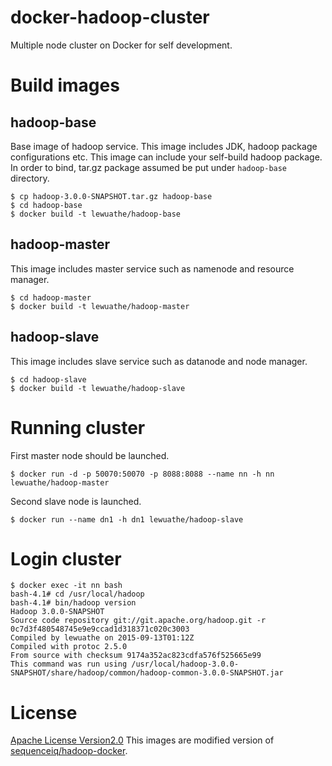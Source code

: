 # docker-hadoop-cluster

Multiple node cluster on Docker for self development.

# Build images

## hadoop-base

Base image of hadoop service. This image includes JDK, hadoop package configurations etc. This image can include your self-build hadoop package.
In order to bind, tar.gz package assumed be put under `hadoop-base` directory. 

```
$ cp hadoop-3.0.0-SNAPSHOT.tar.gz hadoop-base
$ cd hadoop-base
$ docker build -t lewuathe/hadoop-base 
```

## hadoop-master

This image includes master service such as namenode and resource manager.

```
$ cd hadoop-master
$ docker build -t lewuathe/hadoop-master
```

## hadoop-slave

This image includes slave service such as datanode and node manager.

```
$ cd hadoop-slave
$ docker build -t lewuathe/hadoop-slave
```

# Running cluster

First master node should be launched.

```
$ docker run -d -p 50070:50070 -p 8088:8088 --name nn -h nn lewuathe/hadoop-master
```

Second slave node is launched.

```
$ docker run --name dn1 -h dn1 lewuathe/hadoop-slave
```

# Login cluster

```
$ docker exec -it nn bash
bash-4.1# cd /usr/local/hadoop
bash-4.1# bin/hadoop version
Hadoop 3.0.0-SNAPSHOT
Source code repository git://git.apache.org/hadoop.git -r 0c7d3f480548745e9e9ccad1d318371c020c3003
Compiled by lewuathe on 2015-09-13T01:12Z
Compiled with protoc 2.5.0
From source with checksum 9174a352ac823cdfa576f525665e99
This command was run using /usr/local/hadoop-3.0.0-SNAPSHOT/share/hadoop/common/hadoop-common-3.0.0-SNAPSHOT.jar
```

# License

[Apache License Version2.0](http://www.apache.org/licenses/LICENSE-2.0)
This images are modified version of [sequenceiq/hadoop-docker](https://github.com/sequenceiq/hadoop-docker).
